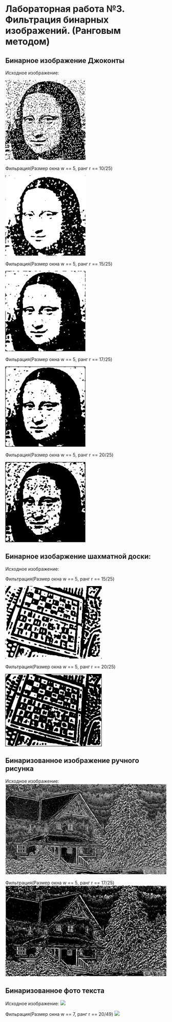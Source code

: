 # Лабораторная работа №3. Фильтрация бинарных изображений. (Ранговым методом)

## Бинарное изображение Джоконты
Исходное изображение:

![](pictures_src/face.bmp)

Фильрация(Размер окна w == 5, ранг r == 10/25)

![](pictures_results/face_filtered_4.bmp)

Фильрация(Размер окна w == 5, ранг r == 15/25)

![](pictures_results/face_filtered_1.bmp)

Фильрация(Размер окна w == 5, ранг r == 17/25)

![](pictures_results/face_filtered_2.bmp)

Фильрация(Размер окна w == 5, ранг r == 20/25)

![](pictures_results/face_filtered_3.bmp)

## Бинарное изобаржение шахматной доски:
Исходное изображение:



Фильтрация(Размер окна w == 5, ранг r == 15/25)

![](pictures_results/chess_filtered_1.bmp)

Фильтрация(Размер окна w == 5, ранг r == 20/25)

![](pictures_results/chess_filtered_2.bmp)

## Бинаризованное изображение ручного рисунка
Исходное изображение:
![](pictures_src/house_bin.bmp)

Фильтрация(Размер окна w == 5, ранг r == 17/25)
![](pictures_results/house_filtered.bmp)

## Бинаризованное фото текста
Исходное изображение: 
![](pictures_src/text_bin_light.bmp)

Фильрация(Размер окна w == 7, ранг r == 20/49)
![](pictures_results/text_filtered.bmp)
